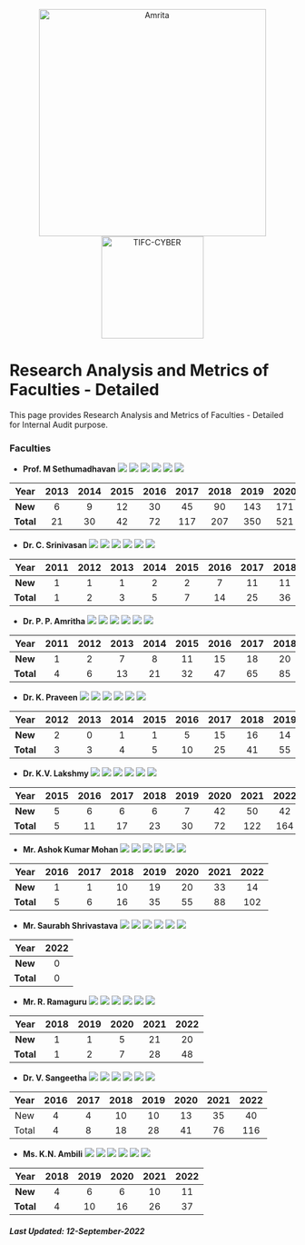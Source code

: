 <p align="center">
    <img src="https://amrita-tifac-cyber-blockchain.github.io/Amrita-TIFAC-Cyber-Blockchain/AVV_PNG.png" alt ="Amrita" width="400" />
    <img src="https://amrita.edu/wp-content/uploads/2021/09/1597668744269.jpg" alt ="TIFC-CYBER" width="180" />
</p>

# Research Analysis and Metrics of Faculties - Detailed

This page provides Research Analysis and Metrics of Faculties - Detailed for Internal Audit purpose.

### Faculties

- **Prof. M Sethumadhavan**
![](https://img.shields.io/badge/Cites/year-58.63-blue)
![](https://img.shields.io/badge/Cites/paper-11.58-blue)
![](https://img.shields.io/badge/Authors/paper-2.96-blue)
![](https://img.shields.io/badge/g_index-29-green)
![](https://img.shields.io/badge/hA_index-5-green)
![](https://img.shields.io/badge/hI,_annual_index-0.38-purple)

| Year | 2013	| 2014 | 2015	| 2016 | 2017	| 2018 | 2019 | 2020 | 2021 | 2022 |
|:----:|:----:|:----:|:----:|:----:|:----:|:----:|:----:|:----:|:----:|:----:|
| **New**	 | 6  | 9  | 12 | 30 | 45  | 90  | 143 | 171 | 264 | 153  |
| **Total**  | 21 | 30 | 42 | 72 | 117 | 207 | 350 | 521 | 785 | 938 |

- **Dr. C. Srinivasan**
![](https://img.shields.io/badge/Cites/year-7.29-blue)
![](https://img.shields.io/badge/Cites/paper-4.86-blue)
![](https://img.shields.io/badge/Authors/paper-3.10-blue)
![](https://img.shields.io/badge/g_index-9-green)
![](https://img.shields.io/badge/hA_index-2-green)
![](https://img.shields.io/badge/hI,_annual_index-0.21-purple)

| Year | 2011 | 2012 | 2013	| 2014 | 2015	| 2016 | 2017	| 2018 | 2019 | 2020 | 2021 | 2022 |
|:----:|:----:|:----:|:----:|:----:|:----:|:----:|:----:|:----:|:----:|:----:|:----:|:----:|
| **New**	 | 1 | 1 | 1 | 2 | 2 | 7 | 11 |	11 | 10	| 17 | 15 | 24 | 
| **Total** | 1	| 2 | 3 | 5 | 7	| 14 | 25 | 36 | 46	| 63 | 78 | 102 |

- **Dr. P. P. Amritha**
![](https://img.shields.io/badge/Cites/year-18.08-blue)
![](https://img.shields.io/badge/Cites/paper-5.34-blue)
![](https://img.shields.io/badge/Authors/paper-2.93-blue)
![](https://img.shields.io/badge/g_index-13-green)
![](https://img.shields.io/badge/hA_index-3-green)
![](https://img.shields.io/badge/hI,_annual_index-0.31-purple)

| Year | 2011 | 2012 | 2013	| 2014 | 2015	| 2016 | 2017	| 2018 | 2019 | 2020 | 2021 | 2022 |
|:----:|:----:|:----:|:----:|:----:|:----:|:----:|:----:|:----:|:----:|:----:|:----:|:----:|
| **New** | 1 |	2 |	7 |	8 |	11 | 15 | 18 | 20 | 21 | 34 | 53 | 42 | 
| **Total** | 4	| 6 | 13 | 21 |	32 | 47 | 65 | 85 | 106 | 140 | 193 | 235 |

- **Dr. K. Praveen**
![](https://img.shields.io/badge/Cites/year-9.83-blue)
![](https://img.shields.io/badge/Cites/paper-3.11-blue)
![](https://img.shields.io/badge/Authors/paper-2.68-blue)
![](https://img.shields.io/badge/g_index-9-green)
![](https://img.shields.io/badge/hA_index-2-green)
![](https://img.shields.io/badge/hI,_annual_index-0.25-purple)

| Year | 2012 | 2013	| 2014 | 2015	| 2016 | 2017	| 2018 | 2019 | 2020 | 2021 | 2022 |
|:----:|:----:|:----:|:----:|:----:|:----:|:----:|:----:|:----:|:----:|:----:|:----:|
| **New** |	2 |	0 |	1 |	1 |	5 | 15 | 16 | 14 | 14 | 30 | 19 | 
| **Total** | 3	| 3	| 4 | 5 | 10 | 25 |	41 | 55 | 69 | 99 | 118 |

- **Dr. K.V. Lakshmy**
![](https://img.shields.io/badge/Cites/year-14.91-blue)
![](https://img.shields.io/badge/Cites/paper-7.45-blue)
![](https://img.shields.io/badge/Authors/paper-2.91-blue)
![](https://img.shields.io/badge/g_index-12-green)
![](https://img.shields.io/badge/hA_index-4-green)
![](https://img.shields.io/badge/hI,_annual_index-0.36-purple)

| Year | 2015	| 2016 | 2017	| 2018 | 2019 | 2020 | 2021 | 2022 |
|:----:|:----:|:----:|:----:|:----:|:----:|:----:|:----:|:----:|
| **New** | 5 |	6 |	6 |	6 |	7 | 42 | 50 | 42 |
| **Total** | 5 | 11 | 17 | 23 | 30 | 72 | 122 | 164 |

- **Mr. Ashok Kumar Mohan**
![](https://img.shields.io/badge/Cites/year-3.64-blue)
![](https://img.shields.io/badge/Cites/paper-3.92-blue)
![](https://img.shields.io/badge/Authors/paper-3.12-blue)
![](https://img.shields.io/badge/g_index-9-green)
![](https://img.shields.io/badge/hA_index-3-green)
![](https://img.shields.io/badge/hI,_annual_index-0.11-purple)

| Year | 2016 | 2017 | 2018 | 2019 | 2020 | 2021 | 2022 |
|:----:|:----:|:----:|:----:|:----:|:----:|:----:|:----:|
| **New** |	1 |	1 |	10 | 19 | 20 | 33 |	14 |
| **Total** | 5 | 6	| 16 | 35 |	55 | 88 | 102 |

- **Mr. Saurabh Shrivastava**
![](https://img.shields.io/badge/Cites/year-2.00-blue)
![](https://img.shields.io/badge/Cites/paper-2.00-blue) 
![](https://img.shields.io/badge/Authors/paper-2.00-blue)
![](https://img.shields.io/badge/g_index-1-green)
![](https://img.shields.io/badge/hA_index-1-green)
![](https://img.shields.io/badge/hI,_annual_index-1.00-purple)

| Year | 2022 |
|:----:|:----:|
| **New** | 0 |
| **Total** | 0 |

- **Mr. R. Ramaguru**
![](https://img.shields.io/badge/Cites/year-4.36-blue)
![](https://img.shields.io/badge/Cites/paper-4.00-blue)
![](https://img.shields.io/badge/Authors/paper-2.58-blue)
![](https://img.shields.io/badge/g_index-6-green)
![](https://img.shields.io/badge/hA_index-3-green)
![](https://img.shields.io/badge/hI,_annual_index-0.18-purple)

| Year | 2018 | 2019 | 2020 | 2021 | 2022 |
|:----:|:----:|:----:|:----:|:----:|:----:|
| **New** | 1 | 1 | 5 | 21 | 20 |
| **Total** | 1 | 2	| 7 | 28 | 48 |

- **Dr. V. Sangeetha**
![](https://img.shields.io/badge/Cites/year-14.50-blue)
![](https://img.shields.io/badge/Cites/paper-5.52-blue)
![](https://img.shields.io/badge/Authors/paper-4.76-blue)
![](https://img.shields.io/badge/g_index-10-green)
![](https://img.shields.io/badge/hA_index-4-green)
![](https://img.shields.io/badge/hI,_annual_index-0.38-purple)

| Year | 2016 | 2017 | 2018 | 2019 | 2020 | 2021 | 2022 |
|:----:|:----:|:----:|:----:|:----:|:----:|:----:|:----:|
| New	| 4	| 4 | 10 | 10 | 13 | 35 | 40 |
| Total	| 4	| 8 | 18 | 28 | 41 | 76 | 116 |

- **Ms. K.N. Ambili**
![](https://img.shields.io/badge/Cites/year-7.40-blue)
![](https://img.shields.io/badge/Cites/paper-3.70-blue)
![](https://img.shields.io/badge/Authors/paper-2.70-blue)
![](https://img.shields.io/badge/g_index-6-green)
![](https://img.shields.io/badge/hA_index-2-green)
![](https://img.shields.io/badge/hI,_annual_index-0.40-purple)

| Year | 2018 | 2019 | 2020 | 2021 | 2022 |
|:----:|:----:|:----:|:----:|:----:|:----:|
| **New** | 4 | 6 | 6 | 10 | 11 |
| **Total**	| 4	| 10 | 16 | 26 | 37 |

##### Last Updated: 12-September-2022
